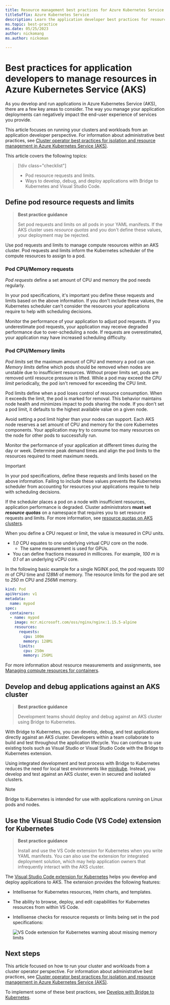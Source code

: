 ```yaml
---
title: Resource management best practices for Azure Kubernetes Service (AKS)
titleSuffix: Azure Kubernetes Service
description: Learn the application developer best practices for resource management in Azure Kubernetes Service (AKS).
ms.topic: best-practice
ms.date: 05/25/2023
author: nickomang
ms.author: nickoman

---
```


# Best practices for application developers to manage resources in Azure Kubernetes Service (AKS)

As you develop and run applications in Azure Kubernetes Service (AKS), there are a few key areas to consider. The way you manage your application deployments can negatively impact the end-user experience of services you provide.

This article focuses on running your clusters and workloads from an application developer perspective. For information about administrative best practices, see [Cluster operator best practices for isolation and resource management in Azure Kubernetes Service (AKS)][operator-best-practices-isolation].

This article covers the following topics:

> [!div class="checklist"]
>
> * Pod resource requests and limits.
> * Ways to develop, debug, and deploy applications with Bridge to Kubernetes and Visual Studio Code.

## Define pod resource requests and limits

> **Best practice guidance**
>
> Set pod requests and limits on all pods in your YAML manifests. If the AKS cluster uses *resource quotas* and you don't define these values, your deployment may be rejected.

Use pod requests and limits to manage compute resources within an AKS cluster. Pod requests and limits inform the Kubernetes scheduler of the compute resources to assign to a pod.

### Pod CPU/Memory requests

*Pod requests* define a set amount of CPU and memory the pod needs regularly.

In your pod specifications, it's important you define these requests and limits based on the above information. If you don't include these values, the Kubernetes scheduler can't consider the resources your applications require to help with scheduling decisions.

Monitor the performance of your application to adjust pod requests. If you underestimate pod requests, your application may receive degraded performance due to over-scheduling a node. If requests are overestimated, your application may have increased scheduling difficulty.

### Pod CPU/Memory limits

*Pod limits* set the maximum amount of CPU and memory a pod can use. *Memory limits* define which pods should be removed when nodes are unstable due to insufficient resources. Without proper limits set, pods are removed until resource pressure is lifted. While a pod may exceed the *CPU limit* periodically, the pod isn't removed for exceeding the CPU limit.

Pod limits define when a pod loses control of resource consumption. When it exceeds the limit, the pod is marked for removal. This behavior maintains node health and minimizes impact to pods sharing the node. If you don't set a pod limit, it defaults to the highest available value on a given node.

Avoid setting a pod limit higher than your nodes can support. Each AKS node reserves a set amount of CPU and memory for the core Kubernetes components. Your application may try to consume too many resources on the node for other pods to successfully run.

Monitor the performance of your application at different times during the day or week. Determine peak demand times and align the pod limits to the resources required to meet maximum needs.

> [!IMPORTANT]
>
> In your pod specifications, define these requests and limits based on the above information. Failing to include these values prevents the Kubernetes scheduler from accounting for resources your applications require to help with scheduling decisions.

If the scheduler places a pod on a node with insufficient resources, application performance is degraded. Cluster administrators **must set *resource quotas*** on a namespace that requires you to set resource requests and limits. For more information, see [resource quotas on AKS clusters][resource-quotas].

When you define a CPU request or limit, the value is measured in CPU units.

* *1.0* CPU equates to one underlying virtual CPU core on the node.
  * The same measurement is used for GPUs.
* You can define fractions measured in millicores. For example, *100 m* is *0.1* of an underlying vCPU core.

In the following basic example for a single NGINX pod, the pod requests *100 m* of CPU time and *128Mi* of memory. The resource limits for the pod are set to *250 m* CPU and *256Mi* memory.

```yaml
kind: Pod
apiVersion: v1
metadata:
  name: mypod
spec:
  containers:
  - name: mypod
    image: mcr.microsoft.com/oss/nginx/nginx:1.15.5-alpine
    resources:
      requests:
        cpu: 100m
        memory: 128Mi
      limits:
        cpu: 250m
        memory: 256Mi
```

For more information about resource measurements and assignments, see [Managing compute resources for containers][k8s-resource-limits].

## Develop and debug applications against an AKS cluster

> **Best practice guidance**
>
> Development teams should deploy and debug against an AKS cluster using Bridge to Kubernetes.

With Bridge to Kubernetes, you can develop, debug, and test applications directly against an AKS cluster. Developers within a team collaborate to build and test throughout the application lifecycle. You can continue to use existing tools such as Visual Studio or Visual Studio Code with the Bridge to Kubernetes extension.

Using integrated development and test process with Bridge to Kubernetes reduces the need for local test environments like [minikube][minikube]. Instead, you develop and test against an AKS cluster, even in secured and isolated clusters.

> [!NOTE]
> Bridge to Kubernetes is intended for use with applications running on Linux pods and nodes.

## Use the Visual Studio Code (VS Code) extension for Kubernetes

> **Best practice guidance**
>
> Install and use the VS Code extension for Kubernetes when you write YAML manifests. You can also use the extension for integrated deployment solution, which may help application owners that infrequently interact with the AKS cluster.

The [Visual Studio Code extension for Kubernetes][vscode-kubernetes] helps you develop and deploy applications to AKS. The extension provides the following features:

* Intellisense for Kubernetes resources, Helm charts, and templates.
* The ability to browse, deploy, and edit capabilities for Kubernetes resources from within VS Code.
* Intellisense checks for resource requests or limits being set in the pod specifications:

    ![VS Code extension for Kubernetes warning about missing memory limits](media/developer-best-practices-resource-management/vs-code-kubernetes-extension.png)

## Next steps

This article focused on how to run your cluster and workloads from a cluster operator perspective. For information about administrative best practices, see [Cluster operator best practices for isolation and resource management in Azure Kubernetes Service (AKS)][operator-best-practices-isolation].

To implement some of these best practices, see [Develop with Bridge to Kubernetes][btk].

<!-- EXTERNAL LINKS -->
[k8s-resource-limits]: https://kubernetes.io/docs/concepts/configuration/manage-compute-resources-container/
[vscode-kubernetes]: https://github.com/Azure/vscode-kubernetes-tools
[minikube]: https://kubernetes.io/docs/setup/minikube/

<!-- INTERNAL LINKS -->
[btk]: /visualstudio/containers/overview-bridge-to-kubernetes
[operator-best-practices-isolation]: operator-best-practices-cluster-isolation.md
[resource-quotas]: operator-best-practices-scheduler.md#enforce-resource-quotas

